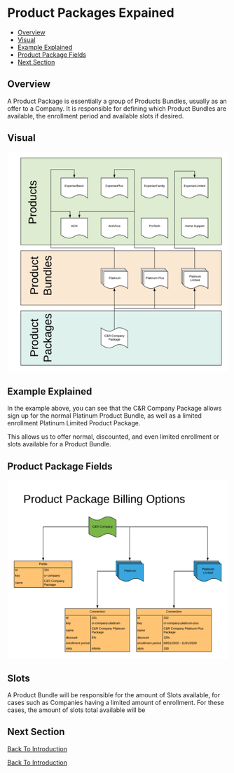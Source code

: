 # Product Packages Expained

 - [Overview](#user-content-overview)
 - [Visual](#user-content-visual)
 - [Example Explained](#user-content-example-explained)
 - [Product Package Fields](#user-content-product-package-fields)
 - [Next Section](#user-content-next-section)

## Overview
A Product Package is essentially a group of Products Bundles, usually as an offer to a Company. It 
is responsible for defining which Product Bundles are available, the enrollment period and available 
slots if desired.

## Visual


![Product Packages Example](../assets/ProductPackagesExample.png "Product Packages Example")

## Example Explained
In the example above, you can see that the C&R Company Package allows sign up for the normal Platinum
Product Bundle, as well as a limited enrollment Platinum Limited Product Package.

This allows us to offer normal, discounted, and even limited enrollment or slots available for a
Product Bundle.


## Product Package Fields

![Product Packages Example](../assets/ProductPackagesExplained.png "Product Packages Example")


## Slots
A Product Bundle will be responsible for the amount of Slots available, for cases such as Companies
having a limited amount of enrollment. For these cases, the amount of slots total available will be 


## Next Section

[Back To Introduction](../Introduction.md)

[Back To Introduction](../Introduction.md)